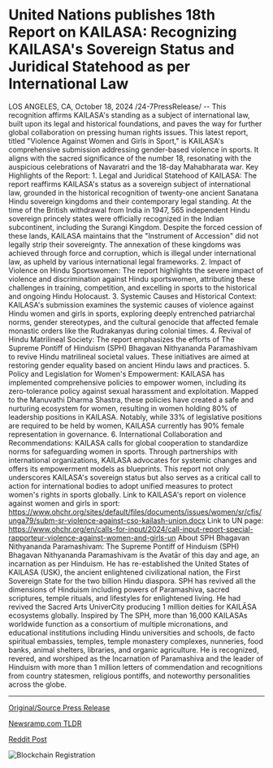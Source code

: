 # United Nations publishes 18th Report on KAILASA: Recognizing KAILASA's Sovereign Status and Juridical Statehood as per International Law

LOS ANGELES, CA, October 18, 2024 /24-7PressRelease/ -- This recognition affirms KAILASA's standing as a subject of international law, built upon its legal and historical foundations, and paves the way for further global collaboration on pressing human rights issues.  This latest report, titled "Violence Against Women and Girls in Sport," is KAILASA's comprehensive submission addressing gender-based violence in sports. It aligns with the sacred significance of the number 18, resonating with the auspicious celebrations of Navaratri and the 18-day Mahabharata war.  Key Highlights of the Report:  1. Legal and Juridical Statehood of KAILASA:  The report reaffirms KAILASA's status as a sovereign subject of international law, grounded in the historical recognition of twenty-one ancient Sanatana Hindu sovereign kingdoms and their contemporary legal standing.  At the time of the British withdrawal from India in 1947, 565 independent Hindu sovereign princely states were officially recognized in the Indian subcontinent, including the Surangi Kingdom. Despite the forced cession of these lands, KAILASA maintains that the "Instrument of Accession" did not legally strip their sovereignty. The annexation of these kingdoms was achieved through force and corruption, which is illegal under international law, as upheld by various international legal frameworks.  2. Impact of Violence on Hindu Sportswomen: The report highlights the severe impact of violence and discrimination against Hindu sportswomen, attributing these challenges in training, competition, and excelling in sports to the historical and ongoing Hindu Holocaust.  3. Systemic Causes and Historical Context: KAILASA's submission examines the systemic causes of violence against Hindu women and girls in sports, exploring deeply entrenched patriarchal norms, gender stereotypes, and the cultural genocide that affected female monastic orders like the Rudrakanyas during colonial times.  4. Revival of Hindu Matrilineal Society: The report emphasizes the efforts of The Supreme Pontiff of Hinduism (SPH) Bhagavan Nithyananda Paramashivam to revive Hindu matrilineal societal values. These initiatives are aimed at restoring gender equality based on ancient Hindu laws and practices.  5. Policy and Legislation for Women's Empowerment: KAILASA has implemented comprehensive policies to empower women, including its zero-tolerance policy against sexual harassment and exploitation. Mapped to the Manuvathi Dharma Shastra, these policies have created a safe and nurturing ecosystem for women, resulting in women holding 80% of leadership positions in KAILASA. Notably, while 33% of legislative positions are required to be held by women, KAILASA currently has 90% female representation in governance.  6. International Collaboration and Recommendations: KAILASA calls for global cooperation to standardize norms for safeguarding women in sports. Through partnerships with international organizations, KAILASA advocates for systemic changes and offers its empowerment models as blueprints.  This report not only underscores KAILASA's sovereign status but also serves as a critical call to action for international bodies to adopt unified measures to protect women's rights in sports globally.  Link to KAILASA's report on violence against women and girls in sport: https://www.ohchr.org/sites/default/files/documents/issues/women/sr/cfis/unga79/subm-sr-violence-against-cso-kailash-union.docx  Link to UN page: https://www.ohchr.org/en/calls-for-input/2024/call-input-report-special-rapporteur-violence-against-women-and-girls-un  About SPH Bhagavan Nithyananda Paramashivam:  The Supreme Pontiff of Hinduism (SPH) Bhagavan Nithyananda Paramashivam is the Avatār of this day and age, an incarnation as per Hinduism.  He has re-established the United States of KAILASA (USK), the ancient enlightened civilizational nation, the First Sovereign State for the two billion Hindu diaspora.  SPH has revived all the dimensions of Hinduism including powers of Paramashiva, sacred scriptures, temple rituals, and lifestyles for enlightened living.  He had revived the Sacred Arts UniverCity producing 1 million deities for KAILᾹSA ecosystems globally.  Inspired by The SPH, more than 16,000 KAILASAs worldwide function as a consortium of multiple micronations, and educational institutions including Hindu universities and schools, de facto spiritual embassies, temples, temple monastery complexes, nunneries, food banks, animal shelters, libraries, and organic agriculture.  He is recognized, revered, and worshiped as the Incarnation of Paramashiva and the leader of Hinduism with more than 1 million letters of commendation and recognitions from country statesmen, religious pontiffs, and noteworthy personalities across the globe. 

---

[Original/Source Press Release](https://www.24-7pressrelease.com/press-release/515379/united-nations-publishes-18th-report-on-kailasa-recognizing-kailasas-sovereign-status-and-juridical-statehood-as-per-international-law)
                    

[Newsramp.com TLDR](https://newsramp.com/curated-news/kailasa-report-affirms-sovereign-status-and-calls-for-global-collaboration-on-women-s-rights-in-sports/844536fb34fdca16e97d25fba2a0beae) 

 



[Reddit Post](https://www.reddit.com/r/newsramp/comments/1g6cce9/kailasa_report_affirms_sovereign_status_and_calls/) 



![Blockchain Registration](https://cdn.newsramp.app/24-7PressRelease/qrcode/2410/18/waitFaub.webp)